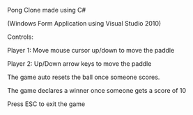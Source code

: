 Pong Clone made using C#

(Windows Form Application using Visual Studio 2010)

Controls:

Player 1: Move mouse cursor up/down to move the paddle

Player 2: Up/Down arrow keys to move the paddle

The game auto resets the ball once someone scores.

The game declares a winner once someone gets a score of 10

Press ESC to exit the game
